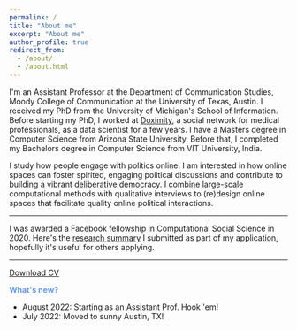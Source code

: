 ```yaml
---
permalink: /
title: "About me"
excerpt: "About me"
author_profile: true
redirect_from: 
  - /about/
  - /about.html
---
```


I'm an Assistant Professor at the Department of Communication Studies, Moody College of Communication at the University of Texas, Austin. I received my PhD from the University of Michigan's School of Information. Before starting my PhD, I worked at [Doximity](https://www.doximity.com/), a social network for medical professionals, as a data scientist for a few years. I have a Masters degree in Computer Science from Arizona State University. Before that, I completed my Bachelors degree in Computer Science from VIT University, India. 


I study how people engage with politics online. I am interested in how online spaces can foster spirited, engaging political discussions and contribute to building a vibrant deliberative democracy. I combine large-scale computational methods with qualitative interviews to (re)design online spaces that facilitate quality online political interactions. 

***

I was awarded a Facebook fellowship in Computational Social Science in 2020. Here's the [research summary](http://ashwin-r.github.io/files/latest_fb_fellowship.pdf) I submitted as part of my application, hopefully it's useful for others applying.

***

[Download CV](http://ashwin-r.github.io/files/ashwin_rajadesingan_resume.pdf)


<span style="color:CornflowerBlue">**What's new?**</span>
- August 2022: Starting as an Assistant Prof. Hook 'em!
- July 2022: Moved to sunny Austin, TX!


